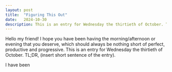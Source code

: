 ```yaml
---
layout: post
title:  "Figuring This Out"
date:   2024-10-30
description: This is an entry for Wednesday the thirtieth of October. TL;DR, (insert short sentence of the entry).
---
```


<p class="intro"><span class="dropcap">H</span>ello my friend! I hope you have been having the morning/afternoon or evening that you deserve, which should always be nothing short of perfect, productive and progressive. This is an entry for Wednesday the thirtieth of October. TL;DR, (insert short sentence of the entry).</p>

I have been
